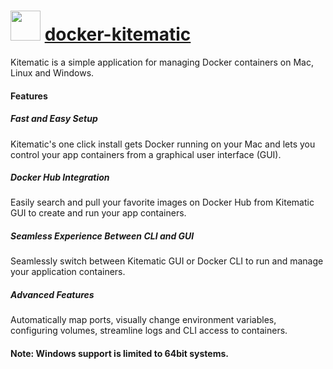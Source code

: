 # <img src="https://cdn.rawgit.com/abejenaru/chocolatey-packages/16e4ddf69bd7dfc07597b7b3aaa7d8372eeec7fb/icons/kitematic.png" width="48" height="48"/> [docker-kitematic](https://chocolatey.org/packages/docker-kitematic)

Kitematic is a simple application for managing Docker containers on Mac, Linux and Windows.

#### Features
##### Fast and Easy Setup
Kitematic's one click install gets Docker running on your Mac and lets you control your app containers from a graphical user interface (GUI).

##### Docker Hub Integration
Easily search and pull your favorite images on Docker Hub from Kitematic GUI to create and run your app containers.

##### Seamless Experience Between CLI and GUI
Seamlessly switch between Kitematic GUI or Docker CLI to run and manage your application containers.

##### Advanced Features
Automatically map ports, visually change environment variables, configuring volumes, streamline logs and CLI access to containers.

#### Note: Windows support is limited to 64bit systems.
